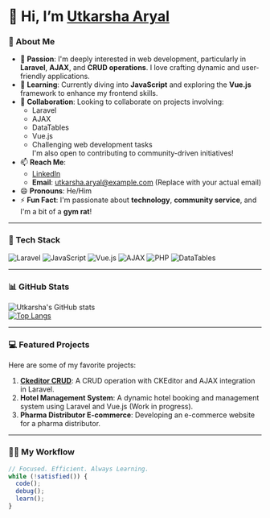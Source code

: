 # 👋 Hi, I’m [Utkarsha Aryal](https://www.linkedin.com/in/utkarsha-aryal-ba22651a6)

### 🚀 About Me
- 👀 **Passion**: I'm deeply interested in web development, particularly in **Laravel**, **AJAX**, and **CRUD operations**. I love crafting dynamic and user-friendly applications.
- 🌱 **Learning**: Currently diving into **JavaScript** and exploring the **Vue.js** framework to enhance my frontend skills.
- 💞️ **Collaboration**: Looking to collaborate on projects involving:
  - Laravel
  - AJAX
  - DataTables
  - Vue.js
  - Challenging web development tasks  
  I'm also open to contributing to community-driven initiatives!
- 📫 **Reach Me**:  
  - [LinkedIn](https://www.linkedin.com/in/utkarsha-aryal-ba22651a6)  
  - **Email**: utkarsha.aryal@example.com (Replace with your actual email)
- 😄 **Pronouns**: He/Him  
- ⚡ **Fun Fact**: I'm passionate about **technology**, **community service**, and I'm a bit of a **gym rat**!

---

### 🔧 Tech Stack
![Laravel](https://img.shields.io/badge/Laravel-%23FF2D20.svg?style=flat&logo=laravel&logoColor=white)
![JavaScript](https://img.shields.io/badge/JavaScript-%23F7DF1E.svg?style=flat&logo=javascript&logoColor=black)
![Vue.js](https://img.shields.io/badge/Vue.js-%234FC08D.svg?style=flat&logo=vue.js&logoColor=white)
![AJAX](https://img.shields.io/badge/AJAX-%230076D6.svg?style=flat&logo=javascript&logoColor=white)
![PHP](https://img.shields.io/badge/PHP-%23777BB4.svg?style=flat&logo=php&logoColor=white)
![DataTables](https://img.shields.io/badge/DataTables-%23007ACC.svg?style=flat&logo=javascript&logoColor=white)

---

### 📊 GitHub Stats  
![Utkarsha's GitHub stats](https://github-readme-stats.vercel.app/api?username=Utkarsha-Aryal&show_icons=true&theme=radical)  
[![Top Langs](https://github-readme-stats.vercel.app/api/top-langs/?username=Utkarsha-Aryal&layout=compact&theme=radical)](https://github.com/anuraghazra/github-readme-stats)

---

### 💻 Featured Projects
Here are some of my favorite projects:  
1. **[Ckeditor CRUD](https://github.com/Utkarsha-Aryal/CkeditorCrud)**: A CRUD operation with CKEditor and AJAX integration in Laravel.  
2. **Hotel Management System**: A dynamic hotel booking and management system using Laravel and Vue.js (Work in progress).  
3. **Pharma Distributor E-commerce**: Developing an e-commerce website for a pharma distributor.  

---

### 🧑‍💻 My Workflow
```javascript
// Focused. Efficient. Always Learning.
while (!satisfied()) {
  code();
  debug();
  learn();
}



